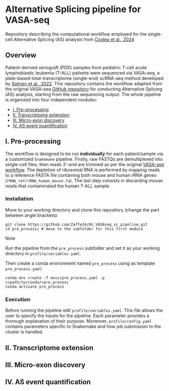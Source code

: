 # Alternative Splicing pipeline for VASA-seq
Repository describing the computational workflow employed for the single-cell Alternative Splicing (AS) analysis from [Costea et al., 2024](https://doi.org/10.1101/2024.06.24.600391)

## Overview
Patient-derived xenograft (PDX) samples from pediatric T-cell acute lymphoblastic leukemia (T-ALL) patients were sequenced via VASA-seq, a plate-based total-transcriptome (single-end) scRNA-seq method developed by [Salmen et al., 2022](https://www.nature.com/articles/s41587-022-01361-8). This repository contains the workflow adapted from the original VASA-seq [GitHub repository](https://github.com/hemberg-lab/VASAseq_2022/tree/main/II_Alternative_splicing) for conducting Alternative Splicing (AS) analysis, starting from the raw sequencing output. The whole pipeline is organized into four independent modules:

- [I. Pre-processing](#i-pre-processing)
- [II. Transcriptome extension](#ii-transcriptome-extension)
- [III. Micro-exon discovery](#iii-micro-exon-discovery)
- [IV. AS event quantification](#iv-as-event-quantification)

## I. Pre-processing
The workflow is designed to be run **individually** for each patient/sample via a customized `Snakemake` pipeline.
Firstly, raw FASTQs are demultiplexed into single-cell files, then reads 3'-end are trimmed as per the original [VASA-seq workflow](https://github.com/hemberg-lab/VASAseq_2022/tree/main/I_Gene_expression/a_Mapping). The depletion of ribosomal RNA is performed by mapping reads to a reference FASTA file containing both mouse and human rRNA genes \(`rRNA_ref/rRNA_human_mouse.fa`\). The last step consists in discarding mouse reads that contaminated the human T-ALL sample.

### Installation 
Move to your working directory and clone this repository (change the part between angle brackets):

```shell
git clone https://github.com/Zaffe24/AS_VASAseq_sc_pipeline.git
cd pre_process/ # move to the subfolder for this first module
```
> [!NOTE]
> Run the pipeline from the `pre_process` subfolder and set it as your working directory in `profile/variables.yaml`.

Then create a conda environment named `pre_process` using as template `pre_process.yaml`:

```shell
conda env create -f envs/pre_process.yaml -p </path/to/conda/>pre_process
conda activate pre_process
```
### Execution
Before running the pipeline edit `profile/variables.yaml`. This file allows the user to specify the inputs for the pipeline. Each parameter provides a thorough explanation of their purpose. Moreover, `profile/config.yaml` contains parameters specific to Snakemake and how job submission to the cluster is handled.  


## II. Transcriptome extension

## III. Micro-exon discovery

## IV. AS event quantification
